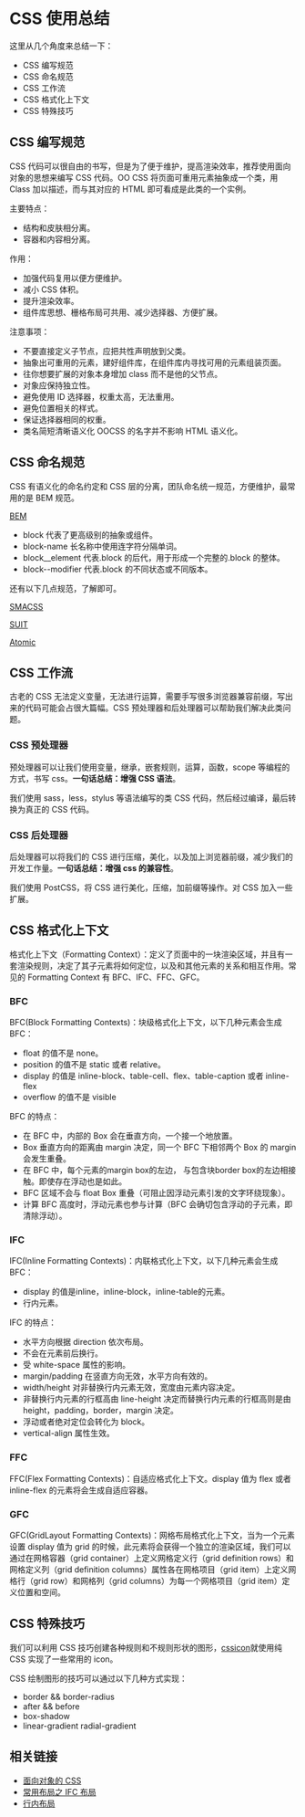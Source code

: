 # CSS 使用总结

这里从几个角度来总结一下：

- CSS 编写规范
- CSS 命名规范
- CSS 工作流
- CSS 格式化上下文
- CSS 特殊技巧

## CSS 编写规范

CSS 代码可以很自由的书写，但是为了便于维护，提高渲染效率，推荐使用面向对象的思想来编写 CSS 代码。OO CSS 将⻚面可重用元素抽象成一个类，用 Class 加以描述，而与其对应的 HTML 即可看成是此类的一个实例。

主要特点：

- 结构和皮肤相分离。
- 容器和内容相分离。

作用：

- 加强代码复用以便方便维护。
- 减小 CSS 体积。
- 提升渲染效率。
- 组件库思想、栅格布局可共用、减少选择器、方便扩展。

注意事项：

- 不要直接定义子节点，应把共性声明放到父类。
- 抽象出可重用的元素，建好组件库，在组件库内寻找可用的元素组装⻚面。
- 往你想要扩展的对象本身增加 class 而不是他的父节点。
- 对象应保持独立性。
- 避免使用 ID 选择器，权重太高，无法重用。
- 避免位置相关的样式。
- 保证选择器相同的权重。
- 类名简短清晰语义化 OOCSS 的名字并不影响 HTML 语义化。

## CSS 命名规范

CSS 有语义化的命名约定和 CSS 层的分离，团队命名统一规范，方便维护，最常用的是 BEM 规范。

[BEM](https://en.bem.info/)

- block 代表了更高级别的抽象或组件。
- block-name 长名称中使用连字符分隔单词。
- block\_\_element 代表.block 的后代，用于形成一个完整的.block 的整体。
- block--modifier 代表.block 的不同状态或不同版本。

还有以下几点规范，了解即可。

[SMACSS](https://smacss.com/)

[SUIT](https://suitcss.github.io/)

[Atomic](https://acss.io/)

## CSS 工作流

古老的 CSS 无法定义变量，无法进行运算，需要手写很多浏览器兼容前缀，写出来的代码可能会占很大篇幅。CSS 预处理器和后处理器可以帮助我们解决此类问题。

### CSS 预处理器

预处理器可以让我们使用变量，继承，嵌套规则，运算，函数，scope 等编程的方式，书写 css。**一句话总结：增强 CSS 语法**。

我们使用 sass，less，stylus 等语法编写的类 CSS 代码，然后经过编译，最后转换为真正的 CSS 代码。

### CSS 后处理器

后处理器可以将我们的 CSS 进行压缩，美化，以及加上浏览器前缀，减少我们的开发工作量。**一句话总结：增强 css 的兼容性**。

我们使用 PostCSS，将 CSS 进行美化，压缩，加前缀等操作。对 CSS 加入一些扩展。

## CSS 格式化上下文

格式化上下文（Formatting Context）：定义了页面中的一块渲染区域，并且有一套渲染规则，决定了其子元素将如何定位，以及和其他元素的关系和相互作用。常见的 Formatting Context 有 BFC、IFC、FFC、GFC。

### BFC

BFC(Block Formatting Contexts)：块级格式化上下文，以下几种元素会生成 BFC：

- float 的值不是 none。
- position 的值不是 static 或者 relative。
- display 的值是 inline-block、table-cell、flex、table-caption 或者 inline-flex
- overflow 的值不是 visible

BFC 的特点：

- 在 BFC 中，内部的 Box 会在垂直方向，一个接一个地放置。
- Box 垂直方向的距离由 margin 决定，同一个 BFC 下相邻两个 Box 的 margin 会发生重叠。
- 在 BFC 中，每个元素的margin box的左边， 与包含块border box的左边相接触。即使存在浮动也是如此。
- BFC 区域不会与 float Box 重叠（可阻止因浮动元素引发的文字环绕现象）。
- 计算 BFC 高度时，浮动元素也参与计算（BFC 会确切包含浮动的子元素，即清除浮动）。

### IFC

IFC(Inline Formatting Contexts)：内联格式化上下文，以下几种元素会生成 BFC：

- display 的值是inline，inline-block，inline-table的元素。
- 行内元素。

IFC 的特点：

- 水平方向根据 direction 依次布局。
- 不会在元素前后换行。
- 受 white-space 属性的影响。
- margin/padding 在竖直方向无效，水平方向有效的。
- width/height 对非替换行内元素无效，宽度由元素内容决定。
- 非替换行内元素的行框高由 line-height 决定而替换行内元素的行框高则是由 height，padding，border，margin 决定。
- 浮动或者绝对定位会转化为 block。
- vertical-align 属性生效。

### FFC

FFC(Flex Formatting Contexts)：自适应格式化上下文。display 值为 flex 或者 inline-flex 的元素将会生成自适应容器。

### GFC

GFC(GridLayout Formatting Contexts)：网格布局格式化上下文，当为一个元素设置 display 值为 grid 的时候，此元素将会获得一个独立的渲染区域，我们可以通过在网格容器（grid container）上定义网格定义行（grid definition rows）和网格定义列（grid definition columns）属性各在网格项目（grid item）上定义网格行（grid row）和网格列（grid columns）为每一个网格项目（grid item）定义位置和空间。

## CSS 特殊技巧

我们可以利用 CSS 技巧创建各种规则和不规则形状的图形，[cssicon](https://cssicon.space)就使用纯 CSS 实现了一些常用的 icon。

CSS 绘制图形的技巧可以通过以下几种方式实现：

- border && border-radius
- after && before
- box-shadow
- linear-gradient radial-gradient

## 相关链接

- [面向对象的 CSS](https://www.w3cplus.com/css/an-introduction-to-object-oriented-css-oocss.html)
- [常用布局之 IFC 布局](https://blog.csdn.net/weixin_38080573/article/details/79364754)
- [行内布局](https://segmentfault.com/a/1190000003043991)
